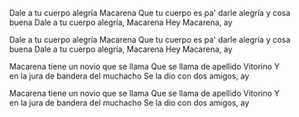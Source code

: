 Dale a tu cuerpo alegría Macarena
Que tu cuerpo es pa' darle alegría y cosa buena
Dale a tu cuerpo alegría, Macarena
Hey Macarena, ay

Dale a tu cuerpo alegría Macarena
Que tu cuerpo es pa' darle alegría y cosa buena
Dale a tu cuerpo alegría, Macarena
Hey Macarena, ay

Macarena tiene un novio que se llama
Que se llama de apellido Vitorino
Y en la jura de bandera del muchacho
Se la dio con dos amigos, ay

Macarena tiene un novio que se llama
Que se llama de apellido Vitorino
Y en la jura de bandera del muchacho
Se la dio con dos amigos, ay